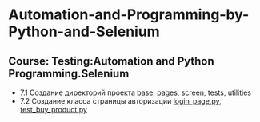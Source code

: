 # Automation-and-Programming-by-Python-and-Selenium
## Course: Testing:Automation and Python Programming.Selenium

- 7.1 Создание директорий проекта [base](https://github.com/lambotik/Final-Project-Course-Selenium/tree/main/base), [pages](https://github.com/lambotik/Final-Project-Course-Selenium/tree/main/pages), [screen](https://github.com/lambotik/Final-Project-Course-Selenium/tree/main/screen), [tests](https://github.com/lambotik/Final-Project-Course-Selenium/tree/main/tests), [utilities](https://github.com/lambotik/Final-Project-Course-Selenium/tree/main/utilities)
- 7.2 Создание класса страницы авторизации [login_page.py](https://github.com/lambotik/Final-Project-Course-Selenium/blob/main/pages/login_page.py), [test_buy_product.py](https://github.com/lambotik/Final-Project-Course-Selenium/blob/main/tests/test_buy_product.py)
